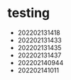 # testing
- 202202131418
- 202202131433
- 202202131435
- 202202131437
- 202202140944
- 202202141011
